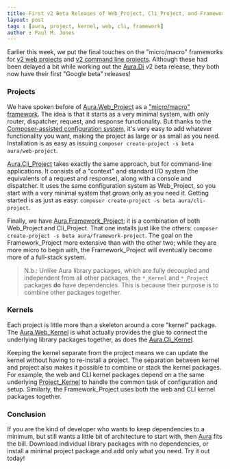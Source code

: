 ```yaml
---
title: First v2 Beta Releases of Web_Project, Cli_Project, and Framework_Project
layout: post
tags : [aura, project, kernel, web, cli, framework]
author : Paul M. Jones
---
```


Earlier this week, we put the final touches on the "micro/macro" frameworks for [v2 web projects](https://github.com/auraphp/Aura.Web_Project) and [v2 command line projects](https://github.com/auraphp/Aura.Cli_Project). Although these had been delayed a bit while working out the [Aura.Di](https://github.com/auraphp/Aura.Di) v2 beta release, they both now have their first "Google beta" releases!

### Projects

We have spoken before of [Aura.Web_Project](https://github.com/auraphp/Aura.Web_Project) as a ["micro/macro" framework](http://auraphp.com/blog/2013/12/12/aura-v2-web-project/). The idea is that it starts as a very minimal system, with only router, dispatcher, request, and response functionality. But thanks to the [Composer-assisted configuration system](http://auraphp.com/blog/2014/04/07/two-stage-config/), it's very easy to add whatever functionality you want, making the project as large or as small as you need.  Installation is as easy as issuing `composer create-project -s beta aura/web-project`.

[Aura.Cli_Project]((https://github.com/auraphp/Aura.Cli_Project)) takes exactly the same approach, but for command-line applications. It consists of a "context" and standard I/O system (the equivalents of a request and response), along with a console and dispatcher. It uses the same configuration system as Web_Project, so you start with a very minimal system that grows only as you need it. Getting started is as just as easy: `composer create-project -s beta aura/cli-project`.

Finally, we have [Aura.Framework_Project]((https://github.com/auraphp/Aura.Framework_Project)); it is a combination of both Web_Project and Cli_Project. That one installs just like the others:
`composer create-project -s beta aura/framework-project`. The goal on the Framework_Project more extensive than with the other two; while they are more micro to begin with, the Framework_Project will eventually become more of a full-stack system.

> N.b.: Unlike Aura library packages, which are fully decoupled and independent from all other packages, the `*_Kernel` and `*_Project` packages **do** have dependencies. This is because their purpose is to combine other packages together.


### Kernels

Each project is little more than a skeleton around a core "kernel" package. The [Aura.Web_Kernel](https://github.com/auraphp/Aura.Web_Kernel/tree/develop-2/src) is what actually provides the glue to connect the underlying library packages together, as does the [Aura.Cli_Kernel](https://github.com/auraphp/Aura.Cli_Kernel/tree/develop-2/src).

Keeping the kernel separate from the project means we can update the kernel without having to re-install a project. The separation between kernel and project also makes it possible to combine or stack the kernel packages. For example, the web and CLI kernel packages depend on a the same underlying [Project_Kernel](https://github.com/auraphp/Aura.Project_Kernel) to handle the common task of configuration and setup.  Similarly, the Framework_Project uses both the web and CLI kernel packages together.

### Conclusion

If you are the kind of developer who wants to keep dependencies to a minimum, but still wants a little bit of architecture to start with, then [Aura](http://auraphp.com) fits the bill. Download individual library packages with no dependencies, or install a minimal project package and add only what you need. Try it out today!
